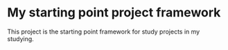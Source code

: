 # My starting point project framework
This project is the starting point framework for study projects in my studying.
